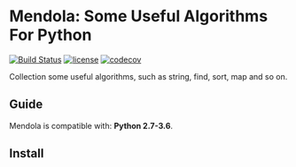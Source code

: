 # Mendola: Some Useful Algorithms For Python

[![Build Status](https://travis-ci.org/vocky/mendola.svg?branch=master)](https://travis-ci.org/vocky/mendola)
[![license](https://img.shields.io/github/license/mashape/apistatus.svg?maxAge=2592000)](https://github.com/vocky/mendola/blob/master/LICENSE)
[![codecov](https://codecov.io/gh/vocky/mendola/branch/master/graph/badge.svg)](https://codecov.io/gh/vocky/mendola)

Collection some useful algorithms, such as string, find, sort, map and so on.

## Guide

Mendola is compatible with: __Python 2.7-3.6__.

## Install